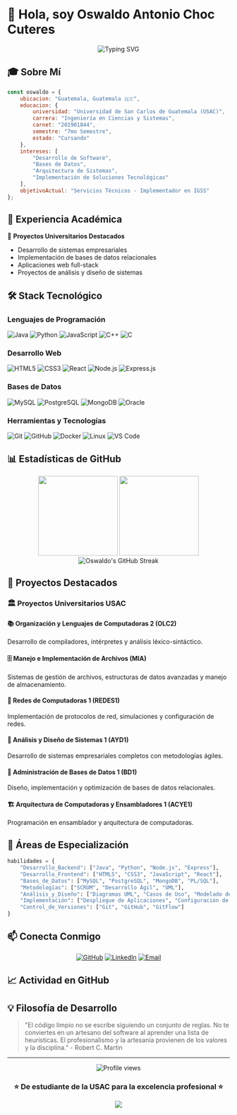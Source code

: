 # 👋 Hola, soy Oswaldo Antonio Choc Cuteres

<div align="center">
  <img src="https://readme-typing-svg.herokuapp.com?font=Fira+Code&pause=1000&color=2E97F7&center=true&vCenter=true&width=435&lines=Ingeniero+en+Ciencias+y+Sistemas;Universidad+de+San+Carlos+de+Guatemala;Desarrollador+Full+Stack;Apasionado+por+la+Tecnolog%C3%ADa" alt="Typing SVG" />
</div>

## 🎓 Sobre Mí

```javascript
const oswaldo = {
    ubicacion: "Guatemala, Guatemala 🇬🇹",
    educacion: {
        universidad: "Universidad de San Carlos de Guatemala (USAC)",
        carrera: "Ingeniería en Ciencias y Sistemas",
        carnet: "201901844",
        semestre: "7mo Semestre",
        estado: "Cursando"
    },
    intereses: [
        "Desarrollo de Software",
        "Bases de Datos",
        "Arquitectura de Sistemas",
        "Implementación de Soluciones Tecnológicas"
    ],
    objetivoActual: "Servicios Técnicos - Implementador en IGSS"
};
```

## 💼 Experiencia Académica

🎯 **Proyectos Universitarios Destacados**
- Desarrollo de sistemas empresariales
- Implementación de bases de datos relacionales
- Aplicaciones web full-stack
- Proyectos de análisis y diseño de sistemas

## 🛠️ Stack Tecnológico

### Lenguajes de Programación
![Java](https://img.shields.io/badge/Java-ED8B00?style=for-the-badge&logo=openjdk&logoColor=white)
![Python](https://img.shields.io/badge/Python-3776AB?style=for-the-badge&logo=python&logoColor=white)
![JavaScript](https://img.shields.io/badge/JavaScript-F7DF1E?style=for-the-badge&logo=javascript&logoColor=black)
![C++](https://img.shields.io/badge/C++-00599C?style=for-the-badge&logo=cplusplus&logoColor=white)
![C](https://img.shields.io/badge/C-00599C?style=for-the-badge&logo=c&logoColor=white)

### Desarrollo Web
![HTML5](https://img.shields.io/badge/HTML5-E34F26?style=for-the-badge&logo=html5&logoColor=white)
![CSS3](https://img.shields.io/badge/CSS3-1572B6?style=for-the-badge&logo=css3&logoColor=white)
![React](https://img.shields.io/badge/React-20232A?style=for-the-badge&logo=react&logoColor=61DAFB)
![Node.js](https://img.shields.io/badge/Node.js-43853D?style=for-the-badge&logo=node.js&logoColor=white)
![Express.js](https://img.shields.io/badge/Express.js-404D59?style=for-the-badge)

### Bases de Datos
![MySQL](https://img.shields.io/badge/MySQL-00000F?style=for-the-badge&logo=mysql&logoColor=white)
![PostgreSQL](https://img.shields.io/badge/PostgreSQL-316192?style=for-the-badge&logo=postgresql&logoColor=white)
![MongoDB](https://img.shields.io/badge/MongoDB-4EA94B?style=for-the-badge&logo=mongodb&logoColor=white)
![Oracle](https://img.shields.io/badge/Oracle-F80000?style=for-the-badge&logo=oracle&logoColor=white)

### Herramientas y Tecnologías
![Git](https://img.shields.io/badge/Git-F05032?style=for-the-badge&logo=git&logoColor=white)
![GitHub](https://img.shields.io/badge/GitHub-100000?style=for-the-badge&logo=github&logoColor=white)
![Docker](https://img.shields.io/badge/Docker-2CA5E0?style=for-the-badge&logo=docker&logoColor=white)
![Linux](https://img.shields.io/badge/Linux-FCC624?style=for-the-badge&logo=linux&logoColor=black)
![VS Code](https://img.shields.io/badge/VS_Code-007ACC?style=for-the-badge&logo=visual-studio-code&logoColor=white)

## 📊 Estadísticas de GitHub

<div align="center">
  <img height="180em" src="https://github-readme-stats.vercel.app/api?username=Oswaldo052001&show_icons=true&theme=tokyonight&include_all_commits=true&count_private=true"/>
  <img height="180em" src="https://github-readme-stats.vercel.app/api/top-langs/?username=Oswaldo052001&layout=compact&langs_count=8&theme=tokyonight"/>
</div>

<div align="center">
  <img src="https://github-readme-streak-stats.herokuapp.com/?user=Oswaldo052001&theme=tokyonight" alt="Oswaldo's GitHub Streak" />
</div>

## 🚀 Proyectos Destacados

### 🏛️ Proyectos Universitarios USAC

#### 📚 Organización y Lenguajes de Computadoras 2 (OLC2)
Desarrollo de compiladores, intérpretes y análisis léxico-sintáctico.

#### 🗄️ Manejo e Implementación de Archivos (MIA)
Sistemas de gestión de archivos, estructuras de datos avanzadas y manejo de almacenamiento.

#### 🔄 Redes de Computadoras 1 (REDES1)
Implementación de protocolos de red, simulaciones y configuración de redes.

#### 🎯 Análisis y Diseño de Sistemas 1 (AYD1)
Desarrollo de sistemas empresariales completos con metodologías ágiles.

#### 🔐 Administración de Bases de Datos 1 (BD1)
Diseño, implementación y optimización de bases de datos relacionales.

#### 🏗️ Arquitectura de Computadoras y Ensambladores 1 (ACYE1)
Programación en ensamblador y arquitectura de computadoras.

## 🎯 Áreas de Especialización

```python
habilidades = {
    "Desarrollo_Backend": ["Java", "Python", "Node.js", "Express"],
    "Desarrollo_Frontend": ["HTML5", "CSS3", "JavaScript", "React"],
    "Bases_de_Datos": ["MySQL", "PostgreSQL", "MongoDB", "PL/SQL"],
    "Metodologías": ["SCRUM", "Desarrollo Ágil", "UML"],
    "Análisis_y_Diseño": ["Diagramas UML", "Casos de Uso", "Modelado de Datos"],
    "Implementación": ["Despliegue de Aplicaciones", "Configuración de Servidores"],
    "Control_de_Versiones": ["Git", "GitHub", "GitFlow"]
}
```

## 📫 Conecta Conmigo

<div align="center">
  
[![GitHub](https://img.shields.io/badge/GitHub-100000?style=for-the-badge&logo=github&logoColor=white)](https://github.com/Oswaldo052001)
[![LinkedIn](https://img.shields.io/badge/LinkedIn-0077B5?style=for-the-badge&logo=linkedin&logoColor=white)](https://www.linkedin.com/in/oswaldo-choc)
[![Email](https://img.shields.io/badge/Email-D14836?style=for-the-badge&logo=gmail&logoColor=white)](mailto:oswaldo.choc@example.com)

</div>

## 📈 Actividad en GitHub

<!--START_SECTION:activity-->
<!--END_SECTION:activity-->

## 💡 Filosofía de Desarrollo

> "El código limpio no se escribe siguiendo un conjunto de reglas. No te conviertes en un artesano del software al aprender una lista de heurísticas. El profesionalismo y la artesanía provienen de los valores y la disciplina." - Robert C. Martin

---

<div align="center">
  <img src="https://komarev.com/ghpvc/?username=Oswaldo052001&color=blue&style=flat-square&label=Visitas+al+Perfil" alt="Profile views" />
  
  ### ⭐ De estudiante de la USAC para la excelencia profesional ⭐
  
  <img src="https://capsule-render.vercel.app/api?type=waving&color=gradient&height=100&section=footer"/>
</div>

